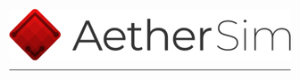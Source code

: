 <picture>
  <source media="(prefers-color-scheme: dark)" srcset="assets/logo-dark/logo-dark_96.png">
  <source media="(prefers-color-scheme: light)" srcset="assets/logo/logo_96.png">
  <img alt="AetherSim Logo" src="assets/logo/logo_96.png">
</picture>

---

